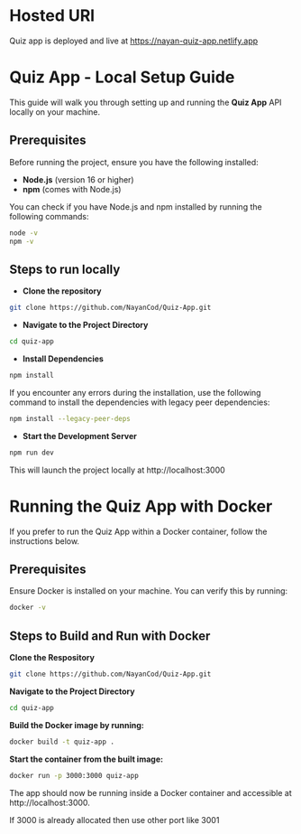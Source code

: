 # Hosted URl
Quiz app is deployed and live at https://nayan-quiz-app.netlify.app

# Quiz App - Local Setup Guide

This guide will walk you through setting up and running the **Quiz App** API locally on your machine.

## Prerequisites

Before running the project, ensure you have the following installed:

- **Node.js** (version 16 or higher)
- **npm** (comes with Node.js)

You can check if you have Node.js and npm installed by running the following commands:

```bash
node -v
npm -v
```

## Steps to run locally


- **Clone the repository**
```bash
git clone https://github.com/NayanCod/Quiz-App.git
```


- **Navigate to the Project Directory**
```bash
cd quiz-app
```


- **Install Dependencies**
```bash
npm install
```
If you encounter any errors during the installation, use the following command to install the dependencies with legacy peer dependencies:
```bash
npm install --legacy-peer-deps
````


- **Start the Development Server**
```bash
npm run dev
```


This will launch the project locally at http://localhost:3000

# Running the Quiz App with Docker

If you prefer to run the Quiz App within a Docker container, follow the instructions below.

## Prerequisites

Ensure Docker is installed on your machine. You can verify this by running:

```bash
docker -v
```

## Steps to Build and Run with Docker
**Clone the Respository**
```bash
git clone https://github.com/NayanCod/Quiz-App.git
```

**Navigate to the Project Directory**
```bash
cd quiz-app
```

**Build the Docker image by running:**
```bash
docker build -t quiz-app .
```

**Start the container from the built image:**
```bash
docker run -p 3000:3000 quiz-app
```

The app should now be running inside a Docker container and accessible at http://localhost:3000.

If 3000 is already allocated then use other port like 3001

